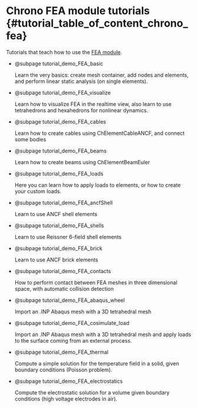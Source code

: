 Chrono FEA module tutorials {#tutorial_table_of_content_chrono_fea}
===========================

Tutorials that teach how to use the 
[FEA module](group__chrono__fea.html).

- @subpage  tutorial_demo_FEA_basic

  Learn the very basics: create mesh container, add nodes and elements, and perform linear static analysis (on single elements).
  

- @subpage  tutorial_demo_FEA_visualize

  Learn how to visualize FEA in the realtime view, also learn to use tetrahedrons and hexahedrons for nonlinear dynamics.
  
  
- @subpage  tutorial_demo_FEA_cables

  Learn how to create cables using ChElementCableANCF, and connect some bodies 
  
  
- @subpage  tutorial_demo_FEA_beams

  Learn how to create beams using ChElementBeamEuler 
  
  
- @subpage  tutorial_demo_FEA_loads

  Here you can learn how to apply loads to elements, or how to create your custom loads.
  
  
- @subpage  tutorial_demo_FEA_ancfShell

  Learn to use ANCF shell elements
  
  
- @subpage  tutorial_demo_FEA_shells

  Learn to use Reissner 6-field shell elements
  

- @subpage  tutorial_demo_FEA_brick

  Learn to use ANCF brick elements
  
  
- @subpage  tutorial_demo_FEA_contacts

  How to perform contact between FEA meshes in three dimensional space, with automatic collision detection
  
  
- @subpage  tutorial_demo_FEA_abaqus_wheel

  Import an .INP Abaqus mesh with a 3D tetrahedral mesh
  
  
- @subpage  tutorial_demo_FEA_cosimulate_load

  Import an .INP Abaqus mesh with a 3D tetrahedral mesh and apply loads to the surface coming from an external process.
  
  
- @subpage  tutorial_demo_FEA_thermal

  Compute a simple solution for the temperature field in a solid, given boundary conditions (Poisson problem).
  
  
- @subpage  tutorial_demo_FEA_electrostatics

  Compute the electrostatic solution for a volume given boundary conditions (high voltage electrodes in air).